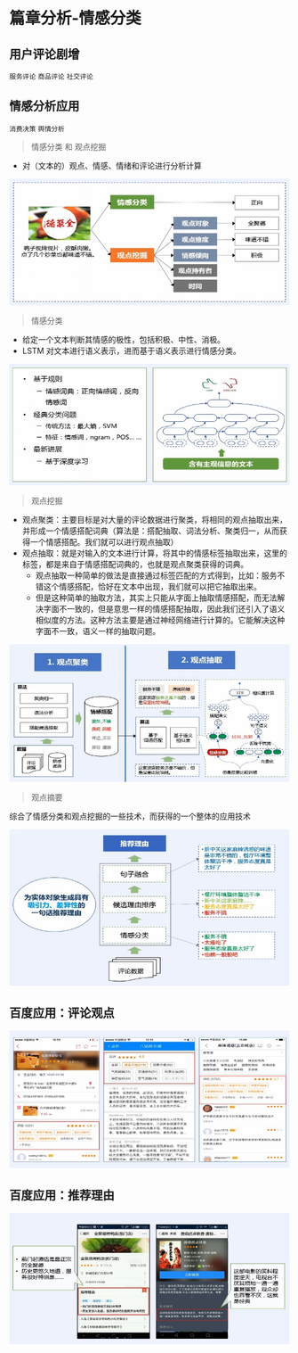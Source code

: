 # 篇章分析-情感分类

## 用户评论剧增

`服务评论` `商品评论` `社交评论`

## 情感分析应用

`消费决策`  `舆情分析`

> 情感分类 和 观点挖掘

* 对（文本的）观点、情感、情绪和评论进行分析计算

![情感分类和观点挖掘](/images/nlp/3.3.篇章分析-情感分类/情感分类和观点挖掘.jpg)

> 情感分类

* 给定一个文本判断其情感的极性，包括积极、中性、消极。
* LSTM 对文本进行语义表示，进而基于语义表示进行情感分类。

![情感分类](/images/nlp/3.3.篇章分析-情感分类/情感分类.jpg)

> 观点挖掘

* 观点聚类：主要目标是对大量的评论数据进行聚类，将相同的观点抽取出来，并形成一个情感搭配词典（算法是：搭配抽取、词法分析、聚类归一，从而获得一个情感搭配。我们就可以进行观点抽取）
* 观点抽取：就是对输入的文本进行计算，将其中的情感标签抽取出来，这里的标签，都是来自于情感搭配词典的，也就是观点聚类获得的词典。
    * 观点抽取一种简单的做法是直接通过标签匹配的方式得到，比如：服务不错这个情感搭配，恰好在文本中出现，我们就可以把它抽取出来。
    * 但是这种简单的抽取方法，其实上只能从字面上抽取情感搭配，而无法解决字面不一致的，但是意思一样的情感搭配抽取，因此我们还引入了语义相似度的方法。这种方法主要是通过神经网络进行计算的。它能解决这种字面不一致，语义一样的抽取问题。

![观点挖掘](/images/nlp/3.3.篇章分析-情感分类/观点挖掘.jpg)

> 观点摘要

综合了情感分类和观点挖掘的一些技术，而获得的一个整体的应用技术

![观点摘要](/images/nlp/3.3.篇章分析-情感分类/观点摘要.jpg)

## 百度应用：评论观点

![百度应用评论观点](/images/nlp/3.3.篇章分析-情感分类/百度应用评论观点.jpg)

## 百度应用：推荐理由

![百度应用推荐理由](/images/nlp/3.3.篇章分析-情感分类/百度应用推荐理由.jpg)
